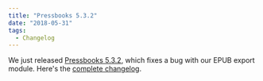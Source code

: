 ```yaml
---
title: "Pressbooks 5.3.2"
date: "2018-05-31"
tags: 
  - Changelog
---
```


We just released [Pressbooks 5.3.2](https://github.com/pressbooks/pressbooks/releases/tag/5.3.2), which fixes a bug with our EPUB export module. Here's the [complete changelog](https://docs.pressbooks.org/changelog/pressbooks/#5-3-2).
